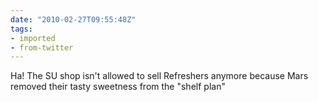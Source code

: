 ```yaml
---
date: "2010-02-27T09:55:48Z"
tags:
- imported
- from-twitter
---
```

Ha! The SU shop isn't allowed to sell Refreshers anymore because Mars removed their tasty sweetness from the "shelf plan"
